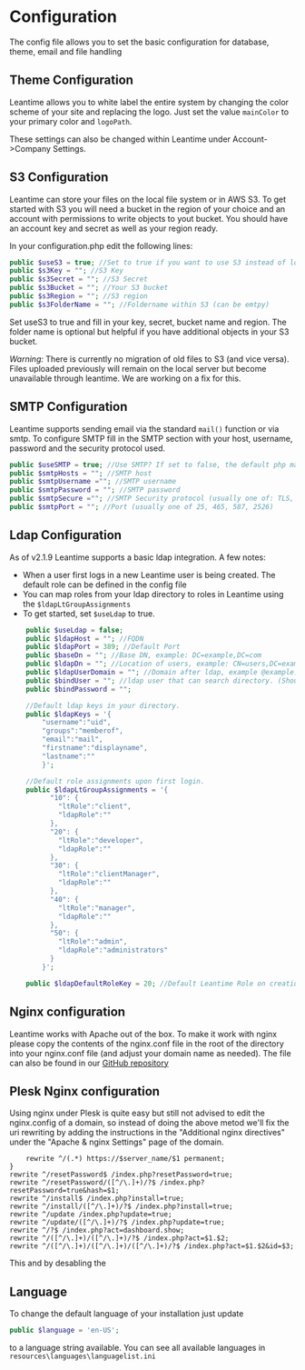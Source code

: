 # Configuration
The config file allows you to set the basic configuration for database, theme, email and file handling

## Theme Configuration
Leantime allows you to white label the entire system by changing the color scheme of your site and replacing the logo. 
Just set the value `mainColor` to your primary color and `logoPath`. 

These settings can also be changed within Leantime under Account->Company Settings.

## S3 Configuration
Leantime can store your files on the local file system or in AWS S3. To get started with S3 you will need a bucket in the region of your choice and an account with permissions to write objects to yout bucket. You should have an account key and secret as well as your region ready.

In your configuration.php edit the following lines:
```php
public $useS3 = true; //Set to true if you want to use S3 instead of local files
public $s3Key = ""; //S3 Key
public $s3Secret = ""; //S3 Secret
public $s3Bucket = ""; //Your S3 bucket
public $s3Region = ""; //S3 region
public $s3FolderName = ""; //Foldername within S3 (can be emtpy)
```
Set useS3 to true and fill in your key, secret, bucket name and region. The folder name is optional but helpful if you have additional objects in your S3 bucket.

*Warning:* There is currently no migration of old files to S3 (and vice versa). Files uploaded previously will remain on the local server but become unavailable through leantime. We are working on a fix for this. 

## SMTP Configuration
Leantime supports sending email via the standard `mail()` function or via smtp. To configure SMTP fill in the SMTP section with your host, username, password and the security protocol used.

```php
public $useSMTP = true; //Use SMTP? If set to false, the default php mail() function will be used
public $smtpHosts = ""; //SMTP host
public $smtpUsername =""; //SMTP username
public $smtpPassword = ""; //SMTP password
public $smtpSecure =""; //SMTP Security protocol (usually one of: TLS, SSL, STARTTLS)
public $smtpPort = ""; //Port (usually one of 25, 465, 587, 2526)
```

## Ldap Configuration
As of v2.1.9 Leantime supports a basic ldap integration. A few notes:
* When a user first logs in a new Leantime user is being created. The default role can be defined in the config file
* You can map roles from your ldap directory to roles in Leantime using the `$ldapLtGroupAssignments`
* To get started, set `$useLdap` to true.

```php
    public $useLdap = false;
    public $ldapHost = ""; //FQDN
    public $ldapPort = 389; //Default Port
    public $baseDn = ""; //Base DN, example: DC=example,DC=com
    public $ldapDn = ""; //Location of users, example: CN=users,DC=example,DC=com
    public $ldapUserDomain = ""; //Domain after ldap, example @example.com
    public $bindUser = ""; //ldap user that can search directory. (Should be read only)
    public $bindPassword = "";

    //Default ldap keys in your directory.
    public $ldapKeys = '{ 
        "username":"uid",
        "groups":"memberof",
        "email":"mail",
        "firstname":"displayname",
        "lastname":""
        }';

    //Default role assignments upon first login.
    public $ldapLtGroupAssignments = '{
          "10": {
            "ltRole":"client",
            "ldapRole":""
          },
          "20": {
            "ltRole":"developer",
            "ldapRole":""
          },
          "30": {
            "ltRole":"clientManager",
            "ldapRole":""
          },
          "40": {
            "ltRole":"manager",
            "ldapRole":""
          },
          "50": {
            "ltRole":"admin",
            "ldapRole":"administrators"
          }
        }';

    public $ldapDefaultRoleKey = 20; //Default Leantime Role on creation. (set to developer)
```

## Nginx configuration

Leantime works with Apache out of the box. To make it work with nginx please copy the contents of the nginx.conf file in the root of the directory into your nginx.conf file (and adjust your domain name as needed). The file can also be found in our [GitHub repository](https://github.com/Leantime/leantime/blob/master/nginx.conf)

## Plesk Nginx configuration

Using nginx under Plesk is quite easy but still not advised to edit the nginx.config of a domain, so instead of doing the above metod we'll fix the uri rewriting by adding the instructions in the "Additional nginx directives" under the "Apache & nginx Settings" page of the domain.

```if ($ssl_protocol = "") {
	rewrite ^/(.*) https://$server_name/$1 permanent;
}
rewrite ^/resetPassword$ /index.php?resetPassword=true;
rewrite ^/resetPassword/([^/\.]+)/?$ /index.php?resetPassword=true&hash=$1;
rewrite ^/install$ /index.php?install=true;
rewrite ^/install/([^/\.]+)/?$ /index.php?install=true;
rewrite ^/update /index.php?update=true;
rewrite ^/update/([^/\.]+)/?$ /index.php?update=true;
rewrite ^/?$ /index.php?act=dashboard.show;
rewrite ^/([^/\.]+)/([^/\.]+)/?$ /index.php?act=$1.$2;
rewrite ^/([^/\.]+)/([^/\.]+)/([^/\.]+)/?$ /index.php?act=$1.$2&id=$3;
```

This and by desabling the 

## Language
To change the default language of your installation just update   
```php
public $language = 'en-US'; 
```
to a language string available. You can see all available languages in `resources\languages\languagelist.ini`
